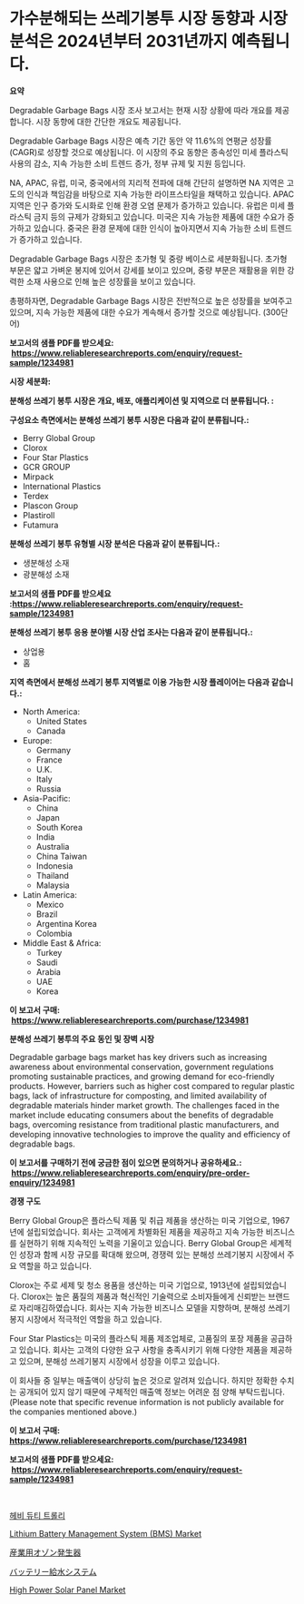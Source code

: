 <p><h1>가수분해되는 쓰레기봉투 시장 동향과 시장 분석은 2024년부터 2031년까지 예측됩니다.</h1></p><p><strong>요약</strong></p>
<p><p>Degradable Garbage Bags 시장 조사 보고서는 현재 시장 상황에 따라 개요를 제공합니다. 시장 동향에 대한 간단한 개요도 제공됩니다.</p><p>Degradable Garbage Bags 시장은 예측 기간 동안 약 11.6%의 연평균 성장률(CAGR)로 성장할 것으로 예상됩니다. 이 시장의 주요 동향은 종속성인 미세 플라스틱 사용의 감소, 지속 가능한 소비 트렌드 증가, 정부 규제 및 지원 등입니다.</p><p>NA, APAC, 유럽, 미국, 중국에서의 지리적 전파에 대해 간단히 설명하면 NA 지역은 고도의 인식과 책임감을 바탕으로 지속 가능한 라이프스타일을 채택하고 있습니다. APAC 지역은 인구 증가와 도시화로 인해 환경 오염 문제가 증가하고 있습니다. 유럽은 미세 플라스틱 금지 등의 규제가 강화되고 있습니다. 미국은 지속 가능한 제품에 대한 수요가 증가하고 있습니다. 중국은 환경 문제에 대한 인식이 높아지면서 지속 가능한 소비 트렌드가 증가하고 있습니다.</p><p>Degradable Garbage Bags 시장은 초가형 및 중량 베이스로 세분화됩니다. 초가형 부문은 얇고 가벼운 봉지에 있어서 강세를 보이고 있으며, 중량 부문은 재활용을 위한 강력한 소재 사용으로 인해 높은 성장률을 보이고 있습니다.</p><p>총평하자면, Degradable Garbage Bags 시장은 전반적으로 높은 성장률을 보여주고 있으며, 지속 가능한 제품에 대한 수요가 계속해서 증가할 것으로 예상됩니다. (300단어)</p></p>
<p><strong>보고서의 샘플 PDF를 받으세요: &nbsp;<a href="https://www.reliableresearchreports.com/enquiry/request-sample/1234981">https://www.reliableresearchreports.com/enquiry/request-sample/1234981</a></strong></p>
<p><strong>시장 세분화:</strong></p>
<p><strong> 분해성 쓰레기 봉투 시장은 개요, 배포, 애플리케이션 및 지역으로 더 분류됩니다. :</strong></p>
<p><strong>구성요소 측면에서는 분해성 쓰레기 봉투 시장은 다음과 같이 분류됩니다.:</strong></p>
<p><ul><li>Berry Global Group</li><li>Clorox</li><li>Four Star Plastics</li><li>GCR GROUP</li><li>Mirpack</li><li>International Plastics</li><li>Terdex</li><li>Plascon Group</li><li>Plastiroll</li><li>Futamura</li></ul></p>
<p><strong> 분해성 쓰레기 봉투 유형별 시장 분석은 다음과 같이 분류됩니다.:</strong></p>
<p><ul><li>생분해성 소재</li><li>광분해성 소재</li></ul></p>
<p><strong>보고서의 샘플 PDF를 받으세요 :<a href="https://www.reliableresearchreports.com/enquiry/request-sample/1234981">https://www.reliableresearchreports.com/enquiry/request-sample/1234981</a></strong></p>
<p><strong> 분해성 쓰레기 봉투 응용 분야별 시장 산업 조사는 다음과 같이 분류됩니다.:</strong></p>
<p><ul><li>상업용</li><li>홈</li></ul></p>
<p><strong>지역 측면에서 분해성 쓰레기 봉투 지역별로 이용 가능한 시장 플레이어는 다음과 같습니다.:</strong></p>
<p><ul>
    <li>
        North America:
        <ul>
            <li>United States</li>
            <li>Canada</li>
        </ul>
    </li>
    <li>
        Europe:
        <ul>
            <li>Germany</li>
            <li>France</li>
            <li>U.K.</li>
            <li>Italy</li>
            <li>Russia</li>
        </ul>
    </li>
    <li>
        Asia-Pacific:
        <ul>
            <li>China</li>
            <li>Japan</li>
            <li>South Korea</li>
            <li>India</li>
            <li>Australia</li>
            <li>China Taiwan</li>
            <li>Indonesia</li>
            <li>Thailand</li>
            <li>Malaysia</li>
        </ul>
    </li>
    <li>
        Latin America:
        <ul>
            <li>Mexico</li>
            <li>Brazil</li>
            <li>Argentina Korea</li>
            <li>Colombia</li>
        </ul>
    </li>
    <li>
        Middle East & Africa:
        <ul>
            <li>Turkey</li>
            <li>Saudi</li>
            <li>Arabia</li>
            <li>UAE</li>
            <li>Korea</li>
        </ul>
    </li>
    </ul></p>
<p><strong>이 보고서 구매: &nbsp;<a href="https://www.reliableresearchreports.com/purchase/1234981">https://www.reliableresearchreports.com/purchase/1234981</a></strong></p>
<p><strong>분해성 쓰레기 봉투의 주요 동인 및 장벽 시장</strong></p>
<p><p>Degradable garbage bags market has key drivers such as increasing awareness about environmental conservation, government regulations promoting sustainable practices, and growing demand for eco-friendly products. However, barriers such as higher cost compared to regular plastic bags, lack of infrastructure for composting, and limited availability of degradable materials hinder market growth. The challenges faced in the market include educating consumers about the benefits of degradable bags, overcoming resistance from traditional plastic manufacturers, and developing innovative technologies to improve the quality and efficiency of degradable bags.</p></p>
<p><strong>이 보고서를 구매하기 전에 궁금한 점이 있으면 문의하거나 공유하세요.: &nbsp;<a href="https://www.reliableresearchreports.com/enquiry/pre-order-enquiry/1234981">https://www.reliableresearchreports.com/enquiry/pre-order-enquiry/1234981</a></strong></p>
<p><strong>경쟁 구도</strong></p>
<p><p>Berry Global Group은 플라스틱 제품 및 취급 제품을 생산하는 미국 기업으로, 1967년에 설립되었습니다. 회사는 고객에게 차별화된 제품을 제공하고 지속 가능한 비즈니스를 실현하기 위해 지속적인 노력을 기울이고 있습니다. Berry Global Group은 세계적인 성장과 함께 시장 규모를 확대해 왔으며, 경쟁력 있는 분해성 쓰레기봉지 시장에서 주요 역할을 하고 있습니다.</p><p>Clorox는 주로 세제 및 청소 용품을 생산하는 미국 기업으로, 1913년에 설립되었습니다. Clorox는 높은 품질의 제품과 혁신적인 기술력으로 소비자들에게 신뢰받는 브랜드로 자리매김하였습니다. 회사는 지속 가능한 비즈니스 모델을 지향하며, 분해성 쓰레기봉지 시장에서 적극적인 역할을 하고 있습니다.</p><p>Four Star Plastics는 미국의 플라스틱 제품 제조업체로, 고품질의 포장 제품을 공급하고 있습니다. 회사는 고객의 다양한 요구 사항을 충족시키기 위해 다양한 제품을 제공하고 있으며, 분해성 쓰레기봉지 시장에서 성장을 이루고 있습니다. </p><p>이 회사들 중 일부는 매출액이 상당히 높은 것으로 알려져 있습니다. 하지만 정확한 수치는 공개되어 있지 않기 때문에 구체적인 매출액 정보는 어려운 점 양해 부탁드립니다. (Please note that specific revenue information is not publicly available for the companies mentioned above.)</p></p>
<p><strong>이 보고서 구매: &nbsp; <a href="https://www.reliableresearchreports.com/purchase/1234981">https://www.reliableresearchreports.com/purchase/1234981</a></strong></p>
<p><strong>보고서의 샘플 PDF를 받으세요: &nbsp;<a href="https://www.reliableresearchreports.com/enquiry/request-sample/1234981">https://www.reliableresearchreports.com/enquiry/request-sample/1234981</a></strong><strong></strong></p>
<p>&nbsp;</p>
<p><p><a href="https://github.com/ZacharyScthmitt4465/Market-Research-Report-List-1/blob/main/768681811864.md">헤비 듀티 트롤리</a></p><p><a href="https://github.com/irfadac/Market-Research-Report-List-2/blob/main/lithium-battery-management-system-bms-market.md">Lithium Battery Management System (BMS) Market</a></p><p><a href="https://github.com/ycmtqqhvk3273/Market-Research-Report-List-1/blob/main/337831112809.md">産業用オゾン発生器</a></p><p><a href="https://github.com/mathieurico66/Market-Research-Report-List-1/blob/main/390791912810.md">バッテリー給水システム</a></p><p><a href="https://medium.com/@xiomarrjasd698/high-power-solar-panel-market-analysis-and-sze-forecasted-for-period-from-2024-to-2031-a99dd288780a">High Power Solar Panel Market</a></p></p>